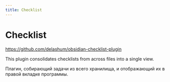 ```yaml
---
title: Checklist
---
```


# Checklist

<https://github.com/delashum/obsidian-checklist-plugin>

This plugin consolidates checklists from across files into a single view.

Плагин, собирающий задачи из всего хранилища, и отображающий их в правой вкладке программы.
